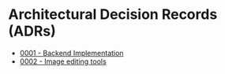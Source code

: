 # Architectural Decision Records (ADRs)

- [0001 - Backend Implementation](0001-backend-implementation.md)
- [0002 - Image editing tools](0002-image-editing-tools.md)